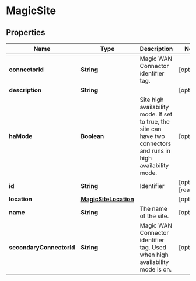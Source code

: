 

# MagicSite


## Properties

| Name | Type | Description | Notes |
|------------ | ------------- | ------------- | -------------|
|**connectorId** | **String** | Magic WAN Connector identifier tag. |  [optional] |
|**description** | **String** |  |  [optional] |
|**haMode** | **Boolean** | Site high availability mode. If set to true, the site can have two connectors and runs in high availability mode. |  [optional] |
|**id** | **String** | Identifier |  [optional] [readonly] |
|**location** | [**MagicSiteLocation**](MagicSiteLocation.md) |  |  [optional] |
|**name** | **String** | The name of the site. |  [optional] |
|**secondaryConnectorId** | **String** | Magic WAN Connector identifier tag. Used when high availability mode is on. |  [optional] |



